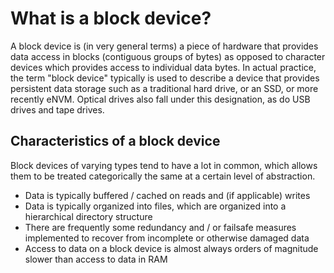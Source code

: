 # What is a block device?

A block device is (in very general terms) a piece of hardware that provides data access in blocks (contiguous groups of bytes) as opposed to character devices which provides access to individual data bytes. In actual practice, the term "block device" typically is used to describe a device that provides persistent data storage such as a traditional hard drive, or an SSD, or more recently eNVM. Optical drives also fall under this designation, as do USB drives and tape drives.

## Characteristics of a block device
Block devices of varying types tend to have a lot in common, which allows them to be treated categorically the same at a certain level of abstraction.

 - Data is typically buffered / cached on reads and (if applicable) writes
 - Data is typically organized into files, which are organized into a hierarchical directory structure
 - There are frequently some redundancy and / or failsafe measures implemented to recover from incomplete or otherwise damaged data
 - Access to data on a block device is almost always orders of magnitude slower than access to data in RAM
